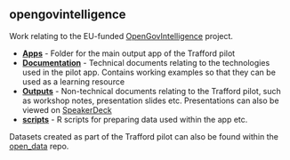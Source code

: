 ## opengovintelligence

Work relating to the EU-funded [OpenGovIntelligence](http://www.opengovintelligence.eu) project.

- **[Apps](apps)** - Folder for the main output app of the Trafford pilot
- **[Documentation](documentation)** - Technical documents relating to the technologies used in the pilot app. Contains working examples so that they can be used as a learning resource
- **[Outputs](outputs)** - Non-technical documents relating to the Trafford pilot, such as workshop notes, presentation slides etc. Presentations can also be viewed on [SpeakerDeck](https://speakerdeck.com/trafforddatalab/trafford-pilot)
- **[scripts](scripts)** - R scripts for preparing data used within the app etc.

Datasets created as part of the Trafford pilot can also be found within the [open_data](https://github.com/traffordDataLab/open_data) repo.